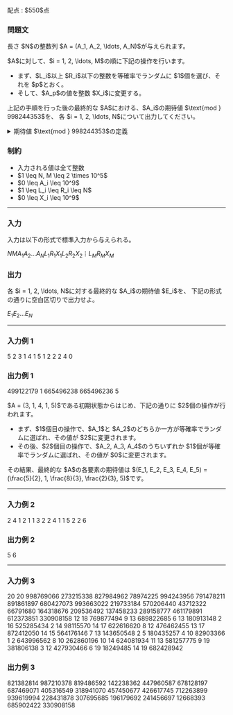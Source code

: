 
<div>

<span>

<span>

<p>
配点 : $550$点
</p>

<div>

<section>

### **問題文**

<p>
長さ $N$の整数列 $A = (A_1, A_2, \ldots, A_N)$が与えられます。
</p>

<p>
$A$に対して、$i = 1, 2, \ldots, M$の順に下記の操作を行います。
</p>

<ul>

<li>
まず、$L_i$以上 $R_i$以下の整数を等確率でランダムに $1$個を選び、それを $p$とおく。
</li>

<li>
そして、$A_p$の値を整数 $X_i$に変更する。
</li>

</ul>

<p>
上記の手順を行った後の最終的な $A$における、$A_i$の期待値 $\text{mod } 998244353$を、
各 $i = 1, 2, \ldots, N$について出力してください。
</p>

<details>

<summary>
期待値 $\text{mod } 998244353$の定義
</summary>

<p>
この問題で求める期待値は必ず有理数になることが証明できます。 また、この問題の制約下では、求める期待値を既約分数 $\frac{y}{x}$で表したときに $x$が $998244353$で割り切れないことが保証されます。
</p>

<p>
このとき $xz \equiv y \pmod{998244353}$を満たすような $0$以上 $998244352$以下の整数 $z$が一意に定まります。この $z$を答えてください。
</p>

</details>

</section>

</div>

<div>

<section>

### **制約**

<ul>

<li>
入力される値は全て整数
</li>

<li>
$1 \leq N, M \leq 2 \times 10^5$
</li>

<li>
$0 \leq A_i \leq 10^9$
</li>

<li>
$1 \leq L_i \leq R_i \leq N$
</li>

<li>
$0 \leq X_i \leq 10^9$
</li>

</ul>

</section>

</div>

---

<div>

<div>

<section>

### **入力**

<p>
入力は以下の形式で標準入力から与えられる。
</p>

<div>

$N$$M$$A_1$$A_2$$\ldots$$A_N$$L_1$$R_1$$X_1$$L_2$$R_2$$X_2$$\vdots$$L_M$$R_M$$X_M$
</div>

</section>

</div>

<div>

<section>

### **出力**

<p>
各 $i = 1, 2, \ldots, N$に対する最終的な $A_i$の期待値 $E_i$を、
下記の形式の通りに空白区切りで出力せよ。
</p>

<div>

$E_1$$E_2$$\ldots$$E_N$
</div>

</section>

</div>

</div>

---

<div>

<section>

### **入力例 1**

<div>

5 2
3 1 4 1 5
1 2 2
2 4 0

</div>

</section>

</div>

<div>

<section>

### **出力例 1**

<div>

499122179 1 665496238 665496236 5

</div>

<p>
$A = (3, 1, 4, 1, 5)$である初期状態からはじめ、下記の通りに $2$個の操作が行われます。
</p>

<ul>

<li>
まず、$1$個目の操作で、$A_1$と $A_2$のどちらか一方が等確率でランダムに選ばれ、その値が $2$に変更されます。
</li>

<li>
その後、$2$個目の操作で、$A_2, A_3, A_4$のうちいずれか $1$個が等確率でランダムに選ばれ、その値が $0$に変更されます。
</li>

</ul>

<p>
その結果、最終的な $A$の各要素の期待値は $(E_1, E_2, E_3, E_4, E_5) = (\frac{5}{2}, 1, \frac{8}{3}, \frac{2}{3}, 5)$です。
</p>

</section>

</div>

---

<div>

<section>

### **入力例 2**

<div>

2 4
1 2
1 1 3
2 2 4
1 1 5
2 2 6

</div>

</section>

</div>

<div>

<section>

### **出力例 2**

<div>

5 6

</div>

</section>

</div>

---

<div>

<section>

### **入力例 3**

<div>

20 20
998769066 273215338 827984962 78974225 994243956 791478211 891861897 680427073 993663022 219733184 570206440 43712322 66791680 164318676 209536492 137458233 289158777 461179891 612373851 330908158
12 18 769877494
9 13 689822685
6 13 180913148
2 16 525285434
2 14 98115570
14 17 622616620
8 12 476462455
13 17 872412050
14 15 564176146
7 13 143650548
2 5 180435257
4 10 82903366
1 2 643996562
8 10 262860196
10 14 624081934
11 13 581257775
9 19 381806138
3 12 427930466
6 19 18249485
14 19 682428942

</div>

</section>

</div>

<div>

<section>

### **出力例 3**

<div>

821382814 987210378 819486592 142238362 447960587 678128197 687469071 405316549 318941070 457450677 426617745 712263899 939619994 228431878 307695685 196179692 241456697 12668393 685902422 330908158

</div>

</section>

</div>

</span>

</span>

</div>
